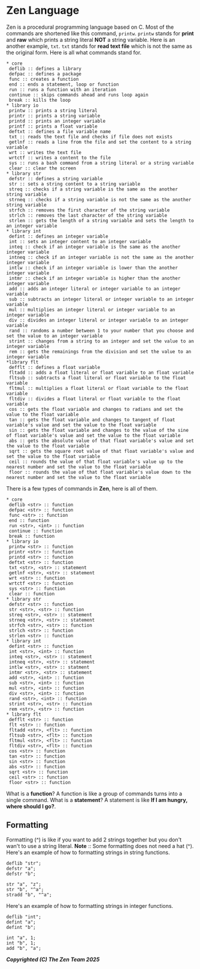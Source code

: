 # Zen Language
Zen is a procedural programming language based on C.
Most of the commands are shortened like this command, `printw`.
`printw` stands for **print** and **raw** which prints a string literal **NOT** a string variable.
Here is an another example, `txt`.
`txt` stands for **read text file** which is not the same as the original form.
Here is all what commands stand for.
```
* core
 deflib :: defines a library
 defpac :: defines a package
 func :: creates a function
 end :: ends a statement, loop or function
 run :: runs a function with an iteration
 continue :: skips commands ahead and runs loop again
 break :: kills the loop
* library io
 printw :: prints a string literal
 printr :: prints a string variable
 printd :: prints an integer variable
 printf :: prints a float variable
 deftxt :: defines a file variable name
 txt :: reads the text file and checks if file does not exists
 getlnf :: reads a line from the file and set the content to a string variable
 wrt :: writes the text file
 wrtctf :: writes a content to the file
 sys :: runs a bash command from a string literal or a string variable
 clear :: clear the screen
* library str
 defstr :: defines a string variable
 str :: sets a string content to a string variable
 streq :: checks if a string variable is the same as the another string variable
 strneq :: checks if a string variable is not the same as the another string variable
 strfch :: removes the first character of the string variable
 strlch :: removes the last character of the string variable
 strlen :: gets the length of a string variable and sets the length to an integer variable
* library int
 defint :: defines an integer variable
 int :: sets an integer content to an integer variable
 inteq :: check if an integer variable is the same as the another integer variable
 intneq :: check if an integer variable is not the same as the another integer variable
 intlw :: check if an integer variable is lower than the another integer variable
 intmr :: check if an integer variable is higher than the another integer variable
 add :: adds an integer literal or integer variable to an integer variable
 sub :: subtracts an integer literal or integer variable to an integer variable
 mul :: multiplies an integer literal or integer variable to an integer variable
 div :: divides an integer literal or integer variable to an integer variable
 rand :: randoms a number between 1 to your number that you choose and set the value to an integer variable
 strint :: changes from a string to an integer and set the value to an integer variable
 rem :: gets the remainings from the division and set the value to an integer variable
*library flt
 defflt :: defines a float variable
 fltadd :: adds a float literal or float variable to an float variable
 fltsub :: subtracts a float literal or float variable to the float variable
 fltmul :: multiplies a float literal or float variable to the float variable
 fltdiv :: divides a float literal or float variable to the float variable
 cos :: gets the float variable and changes to radians and set the value to the float variable
 tan :: gets the float variable and changes to tangent of float variable's value and set the value to the float variable
 sin :: gets the float variable and changes to the value of the sine of float variable's value and set the value to the float variable
 abs :: gets the absolute value of that float variable's value and set the value to the float variable
 sqrt :: gets the square root value of that float variable's value and set the value to the float variable
 ceil :: rounds the value of that float variable's value up to the nearest number and set the value to the float variable
 floor :: rounds the value of that float variable's value down to the nearest number and set the value to the float variable
```
There is a few types of commands in **Zen**, here is all of them.
```
* core
 deflib <str> :: function
 defpac <str> :: function
 func <str> :: function
 end :: function
 run <str>, <int> :: function
 continue :: function
 break :: function
* library io
 printw <str> :: function
 printr <str> :: function
 printd <str> :: function
 deftxt <str> :: function
 txt <str>, <str> :: statement
 getlnf <str>, <str> :: statement
 wrt <str> :: function
 wrtctf <str> :: function
 sys <str> :: function
 clear :: function
* library str
 defstr <str> :: function
 str <str>, <str> :: function
 streq <str>, <str> :: statement
 strneq <str>, <str> :: statement
 strfch <str>, <str> :: function
 strlch <str> :: function
 strlen <str> :: function
* library int
 defint <str> :: function
 int <str>, <int> :: function
 inteq <str>, <str> :: statement
 intneq <str>, <str> :: statement
 intlw <str>, <str> :: statment
 intmr <str>, <str> :: statement
 add <str>, <int> :: function
 sub <str>, <int> :: function
 mul <str>, <int> :: function
 div <str>, <int> :: function
 rand <str>, <int> :: function
 strint <str>, <str> :: function
 rem <str>, <str> :: function
* library flt
 defflt <str> :: function
 flt <str> :: function
 fltadd <str>, <flt> :: function
 fltsub <str>, <flt> :: function
 fltmul <str>, <flt> :: function
 fltdiv <str>, <flt> :: function
 cos <str> :: function
 tan <str> :: function
 sin <str> :: function
 abs <str> :: function
 sqrt <str> :: function
 ceil <str> :: function
 floor <str> :: function
```
What is a **function**?
A function is like a group of commands turns into a single command.
What is a **statement**?
A statement is like **If I am hungry, where should I go?**.
## Formatting
Formatting (^) is like if you want to add 2 strings together but you don't wan't to use a string literal.
**Note** :: Some formatting does not need a hat (^).
Here's an example of how to formatting strings in string functions.
```zf
deflib "str";
defstr "a";
defstr "b";

str "a", "z";
str "b", "^a";
stradd "b", "^a";
```
Here's an example of how to formatting strings in integer functions.
```zf
deflib "int";
defint "a";
defint "b";

int "a", 1;
int "b", 1;
add "b", "a";
```
***Copyrighted (C) The Zen Team 2025***
